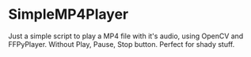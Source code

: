 # SimpleMP4Player
Just a simple script to play a MP4 file with it's audio, using OpenCV and FFPyPlayer. Without Play, Pause, Stop button. Perfect for shady stuff.
